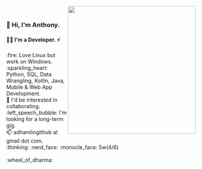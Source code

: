 <img align="right" src="https://camo.githubusercontent.com/3037d9317fc8aaa3e9a5dfded64cb3aab8c0b6c5/68747470733a2f2f6d69726f2e6d656469756d2e636f6d2f6d61782f3638302f312a495247486d69477361313673746564517649615a66772e676966" width="340" data-canonical-src="https://miro.medium.com/max/680/1*IRGHmiGsa16stedQvIaZfw.gif" style="max-width:100%;"><br/>
### 👋 Hi, I'm Anthony.
#### :man_technologist: I'm a Developer. ⚡
<div style="text-align: left">
:fire: Love Linux but work on Windows. <br/>
:sparkling_heart: Python, SQL, Data Wrangling, Kotlin, Java, Mobile & Web App Development. <br/>
👯 I'd be interested in collaborating. <br/>
:left_speech_bubble: I'm looking for a long-term gig. <br/>
📫 adhamlingithub at gmail dot com. <br/>
:thinking: :nerd_face: :monocle_face: 5w(4/6) <br/>
<br/>:wheel_of_dharma: <br/>
</div><br/>
<!--
**Hamberfim/hamberfim** is a ✨ _special_ ✨ repository because its `README.md` (this file) appears on your GitHub profile.

Here are some ideas to get you started:

- 🔭 I’m currently working on ...
- 🌱 I’m currently learning ...
- 👯 I’m looking to collaborate on ...
- 🤔 I’m looking for help with ...
- 💬 Ask me about ...
- 📫 How to reach me: ...
- 😄 Pronouns: ...
- ⚡ Fun fact: ...
- ✨
-->
